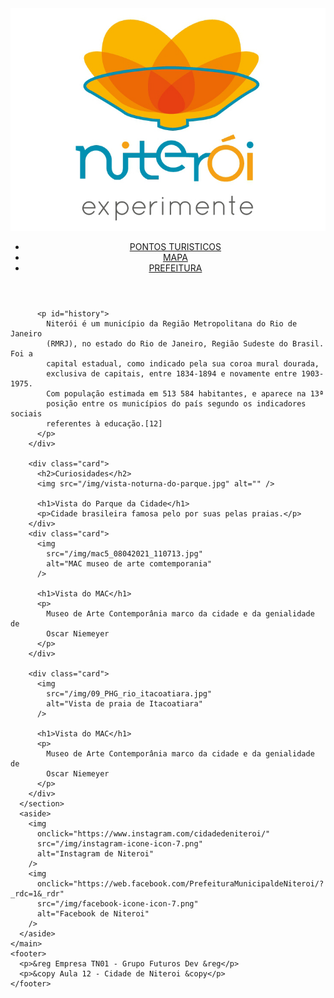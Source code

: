 <!DOCTYPE html>
<html lang="en">
  <head>
    <meta charset="UTF-8" />
    <meta http-equiv="X-UA-Compatible" content="IE=edge" />
    <meta name="viewport" content="width=device-width, initial-scale=1.0" />
    <link rel="stylesheet" href="/css/style.css" />
    <title>Niterói</title>
  </head>
  <body>
    <header>
      <img src="/img/niteroi_experimente_logo.jpg" alt="" />
      <ul>
        <li>
          <a
            href="https://www.google.com/travel/things-to-do?g2lb=2502548%2C2503771%2C2503781%2C4258168%2C4270442%2C4306835%2C4308226%2C4317915%2C4371334%2C4401769%2C4419364%2C4429192%2C4515404%2C4518326%2C4545890%2C4596364%2C4597339%2C4615946%2C4617195%2C4619747%2C4621102%2C4270859%2C4284970%2C4291517&hl=en-BR&gl=br&ssta=1&dest_mid=%2Fm%2F01hdvj&dest_state_type=main&dest_src=ts&sa=X&ved=2ahUKEwi4kPPw7uryAhVTqZUCHfElAfEQuL0BegQIAhAs#ttdm=-22.954193_-43.104190_11&ttdmf=%252Fg%252F120z6qrl"
            target="_blank"
            >PONTOS TURISTICOS</a
          >
        </li>
        <li>
          <a
            href="https://www.google.com/maps/place/Niter%C3%B3i+-+State+of+Rio+de+Janeiro/@-22.9216623,-43.1858261,11z/data=!3m1!4b1!4m5!3m4!1s0x9980d11713a241:0x4ab9cc046614a9d5!8m2!3d-22.8807073!4d-43.1013526"
            target="_blank"
            >MAPA</a
          >
        </li>
        <li>
          <a href="http://www.niteroi.rj.gov.br/" target="_blank">PREFEITURA</a>
        </li>
      </ul>
    </header>
    <main>
      <section>
        <div>
        
          

          <p id="history">
            Niterói é um município da Região Metropolitana do Rio de Janeiro
            (RMRJ), no estado do Rio de Janeiro, Região Sudeste do Brasil. Foi a
            capital estadual, como indicado pela sua coroa mural dourada,
            exclusiva de capitais, entre 1834-1894 e novamente entre 1903-1975.
            Com população estimada em 513 584 habitantes, e aparece na 13ª
            posição entre os municípios do país segundo os indicadores sociais
            referentes à educação.[12]
          </p>
        </div>

        <div class="card">
          <h2>Curiosidades</h2>
          <img src="/img/vista-noturna-do-parque.jpg" alt="" />

          <h1>Vista do Parque da Cidade</h1>
          <p>Cidade brasileira famosa pelo por suas pelas praias.</p>
        </div>
        <div class="card">
          <img
            src="/img/mac5_08042021_110713.jpg"
            alt="MAC museo de arte comtemporania"
          />

          <h1>Vista do MAC</h1>
          <p>
            Museo de Arte Contemporânia marco da cidade e da genialidade de
            Oscar Niemeyer
          </p>
        </div>

        <div class="card">
          <img
            src="/img/09_PHG_rio_itacoatiara.jpg"
            alt="Vista de praia de Itacoatiara"
          />

          <h1>Vista do MAC</h1>
          <p>
            Museo de Arte Contemporânia marco da cidade e da genialidade de
            Oscar Niemeyer
          </p>
        </div>
      </section>
      <aside>
        <img
          onclick="https://www.instagram.com/cidadedeniteroi/"
          src="/img/instagram-icone-icon-7.png"
          alt="Instagram de Niteroi"
        />
        <img
          onclick="https://web.facebook.com/PrefeituraMunicipaldeNiteroi/?_rdc=1&_rdr"
          src="/img/facebook-icone-icon-7.png"
          alt="Facebook de Niteroi"
        />
      </aside>
    </main>
    <footer>
      <p>&reg Empresa TN01 - Grupo Futuros Dev &reg</p>
      <p>&copy Aula 12 - Cidade de Niteroi &copy</p>
    </footer>
  </body>
</html>
